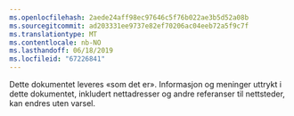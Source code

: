 ```yaml
---
ms.openlocfilehash: 2aede24aff98ec97646c5f76b022ae3b5d52a08b
ms.sourcegitcommit: ad203331ee9737e82ef70206ac04eeb72a5f9c7f
ms.translationtype: MT
ms.contentlocale: nb-NO
ms.lasthandoff: 06/18/2019
ms.locfileid: "67226841"
---
```

Dette dokumentet leveres «som det er». Informasjon og meninger uttrykt i dette dokumentet, inkludert nettadresser og andre referanser til nettsteder, kan endres uten varsel.